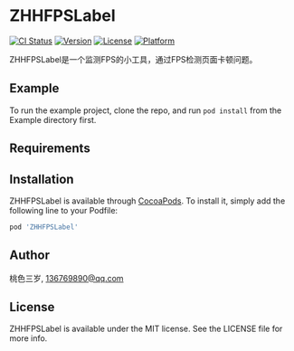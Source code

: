 # ZHHFPSLabel

[![CI Status](https://img.shields.io/travis/宁小陌y/ZHHFPSLabel.svg?style=flat)](https://travis-ci.org/宁小陌y/ZHHFPSLabel)
[![Version](https://img.shields.io/cocoapods/v/ZHHFPSLabel.svg?style=flat)](https://cocoapods.org/pods/ZHHFPSLabel)
[![License](https://img.shields.io/cocoapods/l/ZHHFPSLabel.svg?style=flat)](https://cocoapods.org/pods/ZHHFPSLabel)
[![Platform](https://img.shields.io/cocoapods/p/ZHHFPSLabel.svg?style=flat)](https://cocoapods.org/pods/ZHHFPSLabel)

ZHHFPSLabel是一个监测FPS的小工具，通过FPS检测页面卡顿问题。

## Example

To run the example project, clone the repo, and run `pod install` from the Example directory first.

## Requirements

## Installation

ZHHFPSLabel is available through [CocoaPods](https://cocoapods.org). To install
it, simply add the following line to your Podfile:

```ruby
pod 'ZHHFPSLabel'
```

## Author

桃色三岁, 136769890@qq.com

## License

ZHHFPSLabel is available under the MIT license. See the LICENSE file for more info.
